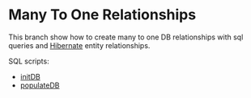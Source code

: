# Many To One Relationships

This branch show how to create many to one DB relationships with sql queries and [Hibernate](https://mvnrepository.com/artifact/org.hibernate/hibernate-core) entity relationships.

SQL scripts:
* [initDB](src/main/resources/initDB.sql)
* [populateDB](src/main/resources/populateDB.sql)

